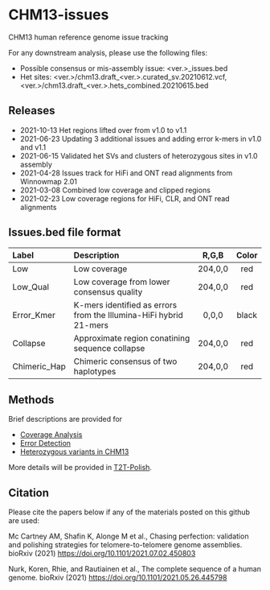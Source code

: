 # CHM13-issues
CHM13 human reference genome issue tracking

For any downstream analysis, please use the following files:
* Possible consensus or mis-assembly issue: <ver.>_issues.bed
* Het sites: <ver.>/chm13.draft_<ver.>.curated_sv.20210612.vcf, <ver.>/chm13.draft_<ver.>.hets_combined.20210615.bed

## Releases
* 2021-10-13 Het regions lifted over from v1.0 to v1.1
* 2021-06-23 Updating 3 additional issues and adding error k-mers in v1.0 and v1.1
* 2021-06-15 Validated het SVs and clusters of heterozygous sites in v1.0 assembly
* 2021-04-28 Issues track for HiFi and ONT read alignments from Winnowmap 2.01
* 2021-03-08 Combined low coverage and clipped regions
* 2021-02-23 Low coverage regions for HiFi, CLR, and ONT read alignments

## Issues.bed file format
| Label | Description | R,G,B | Color|
| :--- | :--- | :---: | :---: |
| Low | Low coverage | 204,0,0 | red |
| Low_Qual | Low coverage from lower consensus quality | 204,0,0 | red |
| Error_Kmer | K-mers identified as errors from the Illumina-HiFi hybrid 21-mers | 0,0,0 | black |
| Collapse | Approximate region conatining sequence collapse | 204,0,0 | red |
| Chimeric_Hap | Chimeric consensus of two haplotypes | 204,0,0 | red

## Methods
Brief descriptions are provided for
* [Coverage Analysis](https://github.com/marbl/CHM13-issues/blob/main/coverage.md)
* [Error Detection](https://github.com/marbl/CHM13-issues/blob/main/error_detection.md)
* [Heterozygous variants in CHM13](https://github.com/marbl/CHM13-issues/blob/main/het_variants.md)

More details will be provided in [T2T-Polish](https://github.com/arangrhie/T2T-Polish).

## Citation

Please cite the papers below if any of the materials posted on this github are used:

Mc Cartney AM, Shafin K, Alonge M et al., Chasing perfection: validation and polishing strategies for telomere-to-telomere genome assemblies. bioRxiv (2021) https://doi.org/10.1101/2021.07.02.450803

Nurk, Koren, Rhie, and Rautiainen et al., The complete sequence of a human genome. bioRxiv (2021) https://doi.org/10.1101/2021.05.26.445798
